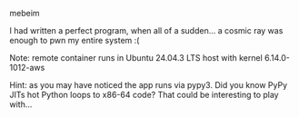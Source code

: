 mebeim

I had written a perfect program, when all of a sudden... a cosmic ray was enough to pwn my entire system :(

Note: remote container runs in Ubuntu 24.04.3 LTS host with kernel 6.14.0-1012-aws

Hint: as you may have noticed the app runs via pypy3. Did you know PyPy JITs hot Python loops to x86-64 code? That could be interesting to play with...
